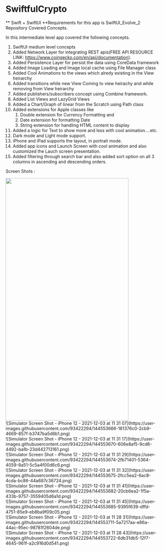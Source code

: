 # SwiftfulCrypto

** Swift + SwiftUI
**Requirements for this app is SwiftUI_Evolve_2 Repository Covered Concepts.

In this intermediate level app covered the following concepts.

1. SwiftUI medium level concepts
2. Added Network Layer for integrating REST apis(FREE API RESOURCE LINK: https://www.coingecko.com/en/api/documentation).
3. Added Persistence Layer for persist the data using CoreData framework
4. Added Image Loading and Image local cache using File Manager class
5. Added Cool Animations to the views which alredy existing in the View heirarchy
6. Added transitions while new View Coming to view heirachy and while removing from View heirarchy
7. Added publishers/subscribers concept using Combine framework.
8. Added List Views and LazyGrid Views
9. Added a Chart/Graph of linear from the Scratch using Path class
10. Added extensions for Apple classes like 
      1. Double extension for Currency Formatting and 
      2. Date extension for formatting Date
      3. String extension for handling HTML content to display
11. Added a logic for Text to show more and less with cool animation....etc.
12. Dark mode and Light mode support.
13. iPhone and iPad supports the layout, in portrait mode.
14. Added app icons and Launch Screen with cool animation and also customized the Lauch screen presentation.
15. Added filtering through search bar and also added sort option on all 3 columns in ascending and descending orders.


Screen Shots :

<img src="https://user-images.githubusercontent.com/93422294/144553654-8e7f6b42-504f-48fb-92c2-9a5dad2ddcd0.png" width="400" height="790">
<br>
![Simulator Screen Shot - iPhone 12 - 2021-12-03 at 11 31 07](https://user-images.githubusercontent.com/93422294/144553666-181376c0-2cb9-4669-857f-b3747ba5d6b1.png)
<br>
![Simulator Screen Shot - iPhone 12 - 2021-12-03 at 11 31 17](https://user-images.githubusercontent.com/93422294/144553670-606e8af5-9cd6-4492-ba1b-23d442713161.png)
<br>
![Simulator Screen Shot - iPhone 12 - 2021-12-03 at 11 31 29](https://user-images.githubusercontent.com/93422294/144553674-2fb71401-5364-4059-8a51-5c5a4f00d6c6.png)
<br>
![Simulator Screen Shot - iPhone 12 - 2021-12-03 at 11 31 32](https://user-images.githubusercontent.com/93422294/144553675-2fcc5ea2-6ac8-4cda-bc86-44a687c36724.png)
<br>
![Simulator Screen Shot - iPhone 12 - 2021-12-03 at 11 31 41](https://user-images.githubusercontent.com/93422294/144553682-20cb6ea2-1f5a-433b-9757-3559405d6a1d.png)
<br>
![Simulator Screen Shot - iPhone 12 - 2021-12-03 at 11 31 45](https://user-images.githubusercontent.com/93422294/144553685-9395f639-dffd-4751-85e9-eb8ba9f09c05.png)
<br>
![Simulator Screen Shot - iPhone 12 - 2021-12-03 at 11 28 31](https://user-images.githubusercontent.com/93422294/144553711-5a7217aa-e86a-44ac-95ec-98781f2604de.png)
<br>
![Simulator Screen Shot - iPhone 12 - 2021-12-03 at 11 28 43](https://user-images.githubusercontent.com/93422294/144553722-6db31db5-12f7-4645-961f-a2c916d0d541.png)
